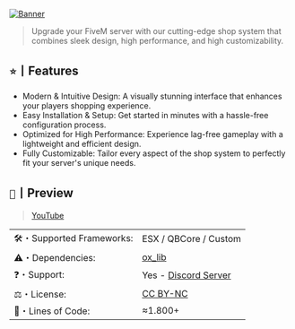 [![Banner](https://i.imgur.com/Qi8W9nh.png)](https://discord.gg/jAnEnyGBef)
> Upgrade your FiveM server with our cutting-edge shop system that combines sleek design, high performance, and high customizability.

## ` ⭐ `丨Features
- Modern & Intuitive Design: A visually stunning interface that enhances your players shopping experience.
- Easy Installation & Setup: Get started in minutes with a hassle-free configuration process.
- Optimized for High Performance: Experience lag-free gameplay with a lightweight and efficient design.
- Fully Customizable: Tailor every aspect of the shop system to perfectly fit your server's unique needs.

## ` 📸 `丨Preview
> [YouTube](https://www.youtube.com/watch?v=8bjrRzsAj08)

|||
|--- | --- |
|🛠️・Supported Frameworks: | ESX / QBCore / Custom |
|⚠️・Dependencies: | [ox_lib](https://github.com/overextended/ox_lib/releases/) |
|❓・Support: | Yes - [Discord Server](https://discord.gg/jAnEnyGBef) |
|⚖️・License: | [CC BY-NC](https://creativecommons.org/licenses/by-nc/4.0/) |
|📄・Lines of Code: | ≈1.800+ |
